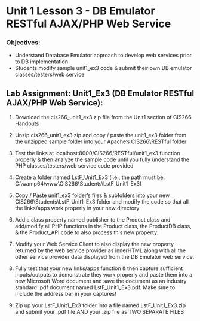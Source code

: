 # Unit 1 Lesson 3 - DB Emulator RESTful AJAX/PHP Web Service
### Objectives: 
-	Understand Database Emulator approach to develop web services prior to DB implementation
-	Students modify sample unit1_ex3 code & submit their own DB emulator classes/testers/web service

## Lab Assignment: Unit1_Ex3 (DB Emulator RESTful AJAX/PHP Web Service):

1.	Download the cis266_unit1_ex3.zip file from the Unit1 section of CIS266 Handouts
2.	Unzip cis266_unit1_ex3.zip and copy / paste the unit1_ex3 folder from the unzipped sample folder into your Apache’s CIS266\RESTful folder
3.	Test the links at localhost:8000/CIS266/RESTful/unit1_ex3 function properly & then analyze the sample code until you fully understand the PHP classes/testers/web service code provided
4.	Create a folder named LstF_Unit1_Ex3 (i.e., the path must be:  C:\wamp64\www\CIS266\Students\LstF_Unit1_Ex3)
5.	Copy / Paste unit1_ex3 folder’s files & subfolders into your new CIS266\Students\LstF_Unit1_Ex3 folder and modify the code so that all the links/apps work properly in your new directory
6.	Add a class property named publisher to the Product class and add/modify all PHP functions in the Product class, the ProductDB class, & the Product_API code to also process this new property.
7.	Modify your Web Service Client to also display the new property returned by the web service provider as innerHTML along with all the other service provider data displayed from the DB Emulator web service.

8.	Fully test that your new links/apps function & then capture sufficient inputs/outputs to demonstrate they work properly and paste them into a new Microsoft Word document and save the document as an industry standard .pdf document named LstF_Unit1_Ex3.pdf. Make sure to include the address bar in your captures!

9.	Zip up your LstF_Unit1_Ex3 folder into a file named LstF_Unit1_Ex3.zip and submit your .pdf file AND your .zip file as TWO SEPARATE FILES
